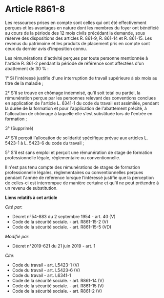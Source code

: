 # Article R861-8

Les ressources prises en compte sont celles qui ont été effectivement perçues et les avantages en nature dont les membres du
foyer ont bénéficié au cours de la période des 12 mois civils précédant la demande, sous réserve des dispositions des
articles R. 861-9, R. 861-14 et R. 861-15. Les revenus du patrimoine et les produits de placement pris en compte sont ceux du
dernier avis d'imposition connu. 

Les rémunérations d'activité perçues par toute personne mentionnée à l'article R. 861-2 pendant la période de référence sont
affectées d'un abattement de 30 % : 

1° Si l'intéressé justifie d'une interruption de travail supérieure à six mois au titre de la maladie ; 

2° S'il se trouve en chômage indemnisé, qu'il soit total ou partiel, la rémunération perçue par les personnes relevant des
conventions conclues en application de l'article L. 6341-1 du code du travail est assimilée, pendant la durée de la formation
et pour l'application de l'abattement précité, à l'allocation de chômage à laquelle elle s'est substituée lors de l'entrée en
formation ; 

3° (Supprimé) 

4° S'il perçoit l'allocation de solidarité spécifique prévue aux articles L. 5423-1 à L. 5423-6 du code du travail ; 

5° S'il est sans emploi et perçoit une rémunération de stage de formation professionnelle légale, réglementaire ou
conventionnelle. 

Il n'est pas tenu compte des rémunérations de stages de formation professionnelle légales, réglementaires ou conventionnelles
perçues pendant l'année de référence lorsque l'intéressé justifie que la perception de celles-ci est interrompue de manière
certaine et qu'il ne peut prétendre à un revenu de substitution.

**Liens relatifs à cet article**

_Cité par_:

  - Décret n°54-883 du 2 septembre 1954 - art. 40 (V)
  - Code de la sécurité sociale. - art. R861-15-2 (V)
  - Code de la sécurité sociale. - art. R861-15-5 (VD)

_Modifié par_:

  - Décret n°2019-621 du 21 juin 2019 - art. 1

_Cite_:

  - Code du travail - art. L5423-1 (V)
  - Code du travail - art. L5423-6 (V)
  - Code du travail - art. L6341-1
  - Code de la sécurité sociale. - art. R861-14 (V)
  - Code de la sécurité sociale. - art. R861-15 (V)
  - Code de la sécurité sociale. - art. R861-2 (V)
